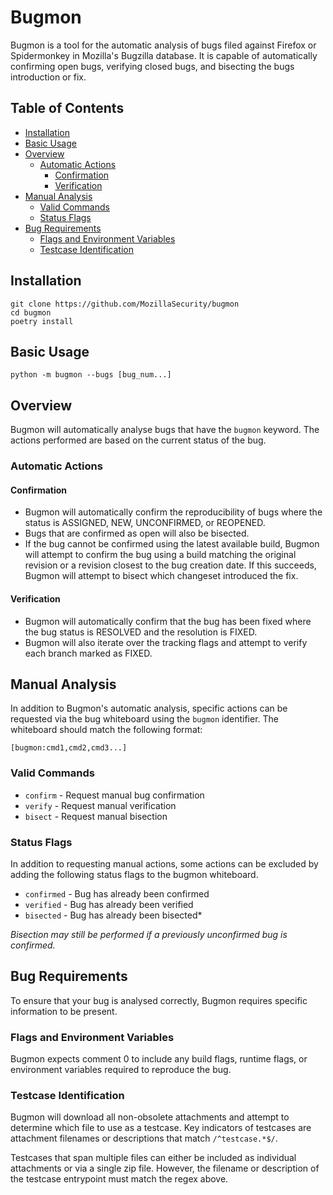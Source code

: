 # Bugmon

Bugmon is a tool for the automatic analysis of bugs filed against Firefox or Spidermonkey in Mozilla's Bugzilla database. It is capable of automatically confirming open bugs, verifying closed bugs, and bisecting the bugs introduction or fix.

## Table of Contents
  - [Installation](#installation)
  - [Basic Usage](#basic-usage)
  - [Overview](#overview)
    - [Automatic Actions](#actions)
      - [Confirmation](#confirmation)
      - [Verification](#verification)
  - [Manual Analysis](#manual-analysis)
    * [Valid Commands](#valid-commands)
    * [Status Flags](#status-flags)
  - [Bug Requirements](#bug-requirements)
    * [Flags and Environment Variables](#flags-and-environment-variables)
    * [Testcase Identification](#testcase-identification)

## Installation
```shell script
git clone https://github.com/MozillaSecurity/bugmon
cd bugmon
poetry install
```
## Basic Usage
```shell script
python -m bugmon --bugs [bug_num...]
```

## Overview
Bugmon will automatically analyse bugs that have the `bugmon` keyword.  The actions performed are based on the current status of the bug.

### Automatic Actions
#### Confirmation
- Bugmon will automatically confirm the reproducibility of bugs where the status is ASSIGNED, NEW, UNCONFIRMED, or REOPENED.
- Bugs that are confirmed as open will also be bisected.
- If the bug cannot be confirmed using the latest available build, Bugmon will attempt to confirm the bug using a build matching the original revision or a revision closest to the bug creation date.  If this succeeds, Bugmon will attempt to bisect which changeset introduced the fix. 
#### Verification
- Bugmon will automatically confirm that the bug has been fixed where the bug status is RESOLVED and the resolution is FIXED.
- Bugmon will also iterate over the tracking flags and attempt to verify each branch marked as FIXED.
       
## Manual Analysis

In addition to Bugmon's automatic analysis, specific actions can be requested via the bug whiteboard using the `bugmon` identifier.  The whiteboard should match the following format:
```
[bugmon:cmd1,cmd2,cmd3...]
```

### Valid Commands

- `confirm` - Request manual bug confirmation
- `verify` - Request manual verification
- `bisect` - Request manual bisection

### Status Flags
In addition to requesting manual actions, some actions can be excluded by adding the following status flags to the bugmon whiteboard. 

- `confirmed` - Bug has already been confirmed
- `verified` - Bug has already been verified
- `bisected` - Bug has already been bisected*

*Bisection may still be performed if a previously unconfirmed bug is confirmed.*

## Bug Requirements
To ensure that your bug is analysed correctly, Bugmon requires specific information to be present.

### Flags and Environment Variables
Bugmon expects comment 0 to include any build flags, runtime flags, or environment variables required to reproduce the bug.

### Testcase Identification
Bugmon will download all non-obsolete attachments and attempt to determine which file to use as a testcase.  Key indicators of testcases are attachment filenames or descriptions that match `/^testcase.*$/`. 

Testcases that span multiple files can either be included as individual attachments or via a single zip file.  However, the filename or description of the testcase entrypoint must match the regex above.
